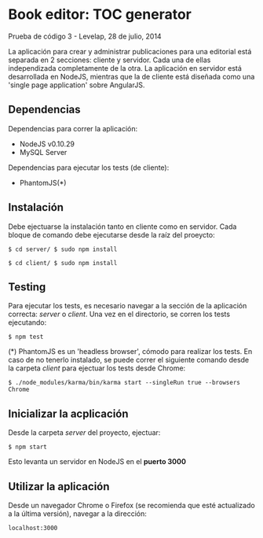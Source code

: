 Book editor: TOC generator
==========================

Prueba de código 3 - Levelap, 28 de julio, 2014

La aplicación para crear y administrar publicaciones para una editorial está separada en 2 secciones: cliente y servidor.  Cada una de ellas independizada completamente de la otra.  La aplicación en servidor está desarrollada en NodeJS, mientras que la de cliente está diseñada como una 'single page application' sobre AngularJS.

Dependencias
------------
Dependencias para correr la aplicación:
* NodeJS v0.10.29
* MySQL Server

Dependencias para ejecutar los tests (de cliente):
* PhantomJS(*)


Instalación
-----------
Debe ejectuarse la instalación tanto en cliente como en servidor.
Cada bloque de comando debe ejecutarse desde la raíz del proeycto:

`$ cd server/
 $ sudo npm install`

`$ cd client/
 $ sudo npm install`

Testing
-------
Para ejecutar los tests, es necesario navegar a la sección de la aplicación correcta: _server_ o _client_.
Una vez en el directorio, se corren los tests ejecutando:

`$ npm test`

(*) PhantomJS es un 'headless browser', cómodo para realizar los tests.  En caso de no tenerlo instalado, se puede correr el siguiente comando desde la carpeta _client_ para ejectuar los tests desde Chrome:

`$ ./node_modules/karma/bin/karma start --singleRun true --browsers Chrome`


Inicializar la acplicación
--------------------------
Desde la carpeta _server_ del proyecto, ejectuar:

`$ npm start`

Esto levanta un servidor en NodeJS en el **puerto 3000**

Utilizar la aplicación
----------------------
Desde un navegador Chrome o Firefox (se recomienda que esté actualizado a la última versión), navegar a la dirección:

`localhost:3000`








